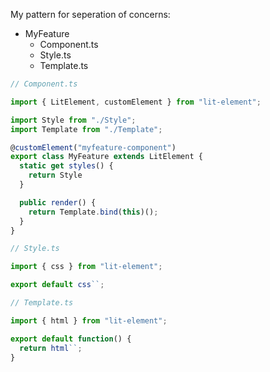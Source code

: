 My pattern for seperation of concerns:

- MyFeature
  - Component.ts
  - Style.ts
  - Template.ts
```js
// Component.ts

import { LitElement, customElement } from "lit-element";

import Style from "./Style";
import Template from "./Template";

@customElement("myfeature-component")
export class MyFeature extends LitElement {
  static get styles() {
    return Style
  }

  public render() {
    return Template.bind(this)();
  }
}

// Style.ts

import { css } from "lit-element";

export default css``;

// Template.ts

import { html } from "lit-element";

export default function() {
  return html``;
}
